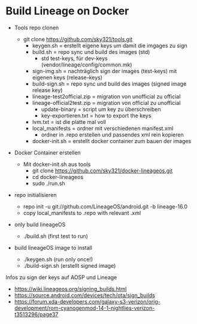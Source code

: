 # Build Lineage on Docker

- Tools repo clonen
	- git clone https://github.com/sky321/tools.git
		- keygen.sh = erstellt eigene keys um damit die imgages zu sign 
		- build.sh = repo sync und build des images (std)
			- std test-keys, für dev-keys (vendor/lineage/config/common.mk)
		- sign-img.sh = nachträglich sign der images (test-keys) mit eigenen keys (release-keys)
		- build-sign.sh = repo sync und build des images (signed image release key)
		- lineage-test2official.zip = migration von unofficial zu official
		- lineage-official2test.zip = migration von official zu unofficial
			- update-binary = script um key zu überschreiben
			- key-exportieren.txt = how to export the keys
		- lvm.txt = ist die platte mal voll 
		- local_manifests = ordner mit verschiedenen manifest.xml
			- ordner in .repo erstellen und passendes xml rein kopieren
		- docker-init.sh = erstellt docker container zum bauen der images

- Docker Container erstellen
	- Mit docker-init.sh aus tools
		- git clone https://github.com/sky321/docker-lineageos.git
		- cd docker-lineageos
		- sudo ./run.sh

- repo initialisieren
	- repo init -u git://github.com/LineageOS/android.git -b lineage-16.0
	- copy local_manifests to .repo with relevant .xml

- only build lineageOS 
	- ./build.sh (first test to run)

- build lineageOS image to install
	- ./keygen.sh (run only once!)
	- ./build-sign.sh (erstellt signed image)


Infos zu sign der keys auf AOSP und Lineage
- https://wiki.lineageos.org/signing_builds.html
- https://source.android.com/devices/tech/ota/sign_builds
- https://forum.xda-developers.com/galaxy-s3-verizon/orig-development/rom-cyanogenmod-14-1-nightlies-verizon-t3513296/page37